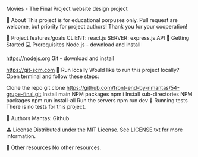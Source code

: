 Movies - The Final Project
website design project

🌟 About
This project is for educational porpuses only. Pull request are welcome, but priority for project authors! Thank you for your cooperation!

🎯 Project features/goals
CLIENT: react.js
SERVER: express.js
API
🧰 Getting Started
💻 Prerequisites
Node.js - download and install

https://nodejs.org
Git - download and install

https://git-scm.com
🏃 Run locally
Would like to run this project locally? Open terminal and follow these steps:

Clone the repo
git clone https://github.com/front-end-by-rimantas/54-grupe-final.git
Install main NPM packages
npm i
Install sub-directories NPM packages
npm run install-all
Run the servers
npm run dev
🧪 Running tests
There is no tests for this project.

🎅 Authors
Mantas: Github

⚠️ License
Distributed under the MIT License. See LICENSE.txt for more information.

🔗 Other resources
No other resources.
